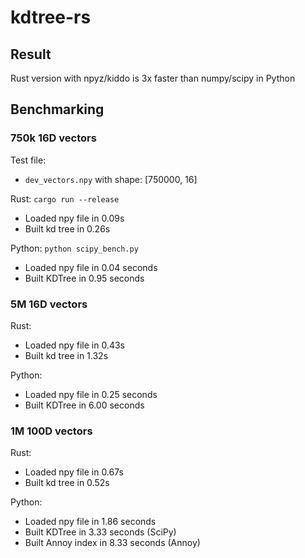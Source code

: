 # kdtree-rs

## Result

Rust version with npyz/kiddo is 3x faster than numpy/scipy in Python

## Benchmarking

### 750k 16D vectors

Test file:

- `dev_vectors.npy` with shape: [750000, 16]

Rust: `cargo run --release`

- Loaded npy file in 0.09s
- Built kd tree in 0.26s

Python: `python scipy_bench.py`

- Loaded npy file in 0.04 seconds
- Built KDTree in 0.95 seconds

### 5M 16D vectors

Rust:

- Loaded npy file in 0.43s
- Built kd tree in 1.32s

Python:

- Loaded npy file in 0.25 seconds
- Built KDTree in 6.00 seconds

### 1M 100D vectors

Rust:

- Loaded npy file in 0.67s
- Built kd tree in 0.52s

Python:

- Loaded npy file in 1.86 seconds
- Built KDTree in 3.33 seconds (SciPy)
- Built Annoy index in 8.33 seconds (Annoy)
